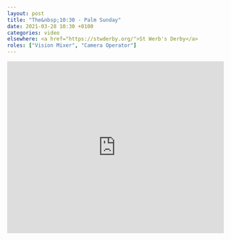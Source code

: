 ```yaml
---
layout: post
title: "The&nbsp;10:30 - Palm Sunday"
date: 2021-03-28 10:30 +0100
categories: video
elsewhere: <a href="https://stwderby.org/">St Werb's Derby</a>
roles: ["Vision Mixer", "Camera Operator"]
---
```


<iframe width="100%" height="400em" src="https://www.youtube.com/embed/Z6fhSfX5gZQ" frameborder="0" allow="accelerometer; autoplay; clipboard-write; encrypted-media; gyroscope; picture-in-picture" allowfullscreen></iframe>
